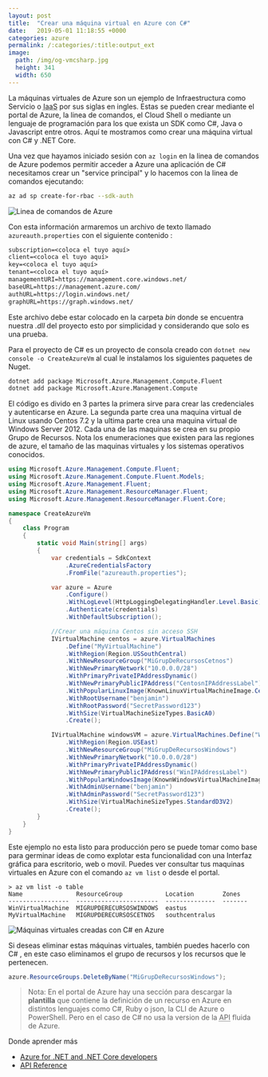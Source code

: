 ```yaml
---
layout: post
title:  "Crear una máquina virtual en Azure con C#"
date:   2019-05-01 11:18:55 +0000
categories: azure
permalink: /:categories/:title:output_ext
image:
  path: /img/og-vmcsharp.jpg
  height: 341
  width: 650
---
```


La máquinas virtuales de Azure son un ejemplo de Infraestructura como Servicio o <abbr lang="en" title="Infrastructure as a Service">IaaS</abbr> por sus siglas en ingles. Estas se pueden crear mediante el portal de Azure, la linea de comandos, el Cloud Shell o mediante un lenguaje de programación para los que exista un SDK como C#, Java o Javascript entre otros. Aquí te mostramos como crear una máquina virtual con C# y .NET Core.

Una vez que hayamos iniciado sesión con `az login` en la linea de comandos de Azure podemos permitir acceder a Azure una aplicación de C# necesitamos crear un "service principal" y lo hacemos con la linea de comandos ejecutando:

```bash
az ad sp create-for-rbac --sdk-auth
```

<img data-src="/img/serviceprincipal.webp" class="lazyload"  alt="Linea de comandos de Azure">

Con esta información armaremos un archivo de texto llamado `azureauth.properties` con el siguiente contenido :

```txt
subscription=<coloca el tuyo aquí>
client=<coloca el tuyo aquí>
key=<coloca el tuyo aquí>
tenant=<coloca el tuyo aquí>
managementURI=https://management.core.windows.net/
baseURL=https://management.azure.com/
authURL=https://login.windows.net/
graphURL=https://graph.windows.net/
```

Este archivo debe estar colocado en la carpeta _bin_ donde se encuentra nuestra _.dll_ del proyecto esto por simplicidad y considerando que solo es una prueba.

Para el proyecto de C# es un proyecto de consola creado con `dotnet new console -o CreateAzureVm` al cual le instalamos los siguientes paquetes de Nuget.

```bash
dotnet add package Microsoft.Azure.Management.Compute.Fluent
dotnet add package Microsoft.Azure.Management.Compute
```

El código es divido en 3 partes la primera sirve para crear las credenciales y autenticarse en Azure. La segunda parte crea una maquina virtual de Linux usando Centos 7.2 y la ultima parte crea una maquina virtual de Windows Server 2012. Cada una de las maquinas se crea en su propio Grupo de Recursos. Nota los enumeraciones que existen para las regiones de azure, el tamaño de las maquinas virtuales y los sistemas operativos conocidos.

```cs
using Microsoft.Azure.Management.Compute.Fluent;
using Microsoft.Azure.Management.Compute.Fluent.Models;
using Microsoft.Azure.Management.Fluent;
using Microsoft.Azure.Management.ResourceManager.Fluent;
using Microsoft.Azure.Management.ResourceManager.Fluent.Core;

namespace CreateAzureVm
{
    class Program
    {
        static void Main(string[] args)
        {
            var credentials = SdkContext
                .AzureCredentialsFactory
                .FromFile("azureauth.properties");

            var azure = Azure
                .Configure()
                .WithLogLevel(HttpLoggingDelegatingHandler.Level.Basic)
                .Authenticate(credentials)
                .WithDefaultSubscription();

            //Crear una máquina Centos sin acceso SSH
            IVirtualMachine centos = azure.VirtualMachines
                .Define("MyVirtualMachine")
                .WithRegion(Region.USSouthCentral)
                .WithNewResourceGroup("MiGrupDeRecursosCetnos")
                .WithNewPrimaryNetwork("10.0.0.0/28")
                .WithPrimaryPrivateIPAddressDynamic()
                .WithNewPrimaryPublicIPAddress("CentosnIPAddressLabel")
                .WithPopularLinuxImage(KnownLinuxVirtualMachineImage.CentOS7_2)
                .WithRootUsername("benjamin")
                .WithRootPassword("SecretPassword123")
                .WithSize(VirtualMachineSizeTypes.BasicA0)
                .Create();

            IVirtualMachine windowsVM = azure.VirtualMachines.Define("WinVirtualMachine")
                .WithRegion(Region.USEast)
                .WithNewResourceGroup("MiGrupDeRecursosWindows")
                .WithNewPrimaryNetwork("10.0.0.0/28")
                .WithPrimaryPrivateIPAddressDynamic()
                .WithNewPrimaryPublicIPAddress("WinIPAddressLabel")
                .WithPopularWindowsImage(KnownWindowsVirtualMachineImage.WindowsServer2012R2Datacenter)
                .WithAdminUsername("benjamin")
                .WithAdminPassword("SecretPassword123")
                .WithSize(VirtualMachineSizeTypes.StandardD3V2)
                .Create();
        }
    }
}
```

Este ejemplo no esta listo para producción pero se puede tomar como base para germinar ideas de como explotar esta funcionalidad con una Interfaz gráfica para escritorio, web o movil. Puedes ver consultar tus maquinas virtuales en Azure con el comando `az vm list` o desde el portal.

```
> az vm list -o table
Name               ResourceGroup            Location        Zones
-----------------  -----------------------  --------------  -------
WinVirtualMachine  MIGRUPDERECURSOSWINDOWS  eastus
MyVirtualMachine   MIGRUPDERECURSOSCETNOS   southcentralus
```

<img data-src="/img/MaquinasVistualesAzure.webp" class="lazyload"  alt="Máquinas virtuales creadas con C# en Azure">

Si deseas eliminar estas máquinas virtuales, también puedes hacerlo con C# , en este caso eliminamos el grupo de recursos y los recursos que le pertenecen.

```cs
azure.ResourceGroups.DeleteByName("MiGrupDeRecursosWindows");
```

> Nota: En el portal de Azure hay una sección para descargar la **plantilla** que contiene la definición de un recurso en Azure en distintos lenguajes como C#, Ruby o json, la CLI de Azure o PowerShell. Pero en el caso de C# no usa la version de la <abbr lang="en" title="Application Programming Interface">API</abbr> fluida de Azure.

Donde aprender más

* [Azure for .NET and .NET Core developers](https://docs.microsoft.com/dotnet/azure/index?view=azure-dotnet)
* [API Reference](https://docs.microsoft.com/en-us/dotnet/api/overview/azure/?view=azure-dotnet)